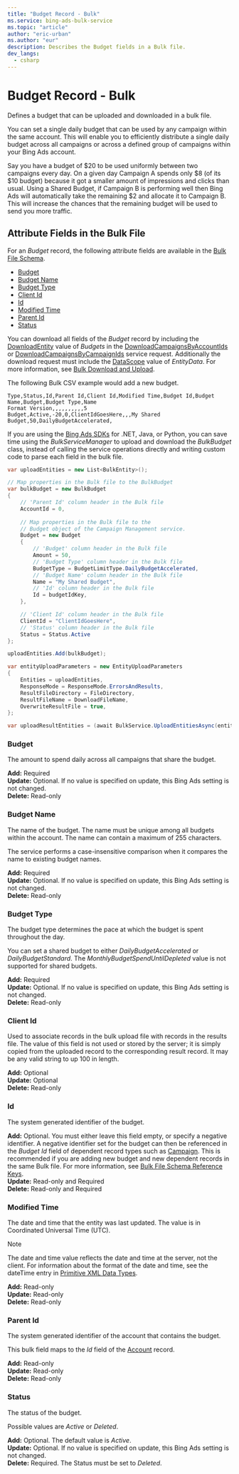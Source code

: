 ```yaml
---
title: "Budget Record - Bulk"
ms.service: bing-ads-bulk-service
ms.topic: "article"
author: "eric-urban"
ms.author: "eur"
description: Describes the Budget fields in a Bulk file.
dev_langs:
  - csharp
---
```

# Budget Record - Bulk
Defines a budget that can be uploaded and downloaded in a bulk file.

You can set a single daily budget that can be used by any campaign within the same account. This will enable you to efficiently distribute a single daily budget across all campaigns or across a defined group of campaigns within your Bing Ads account.

Say you have a budget of $20 to be used uniformly between two campaigns every day. On a given day Campaign A spends only $8 (of its $10 budget) because it got a smaller amount of impressions and clicks than usual. Using a Shared Budget, if Campaign B is performing well then Bing Ads will automatically take the remaining $2 and allocate it to Campaign B. This will increase the chances that the remaining budget will be used to send you more traffic.

## <a name="entitydata"></a>Attribute Fields in the Bulk File
For an *Budget* record, the following attribute fields are available in the [Bulk File Schema](bulk-file-schema.md). 

- [Budget](#budget)
- [Budget Name](#budgetname)
- [Budget Type](#budgettype)
- [Client Id](#clientid)
- [Id](#id)
- [Modified Time](#modifiedtime)
- [Parent Id](#parentid)
- [Status](#status)

You can download all fields of the *Budget* record by including the [DownloadEntity](downloadentity.md) value of *Budgets* in the [DownloadCampaignsByAccountIds](downloadcampaignsbyaccountids.md) or [DownloadCampaignsByCampaignIds](downloadcampaignsbycampaignids.md) service request. Additionally the download request must include the [DataScope](datascope.md) value of *EntityData*. For more information, see [Bulk Download and Upload](../guides/bulk-download-upload.md).

The following Bulk CSV example would add a new budget. 

```csv
Type,Status,Id,Parent Id,Client Id,Modified Time,Budget Id,Budget Name,Budget,Budget Type,Name
Format Version,,,,,,,,,,5
Budget,Active,-20,0,ClientIdGoesHere,,,My Shared Budget,50,DailyBudgetAccelerated,
```

If you are using the [Bing Ads SDKs](../guides/client-libraries.md) for .NET, Java, or Python, you can save time using the *BulkServiceManager* to upload and download the *BulkBudget* class, instead of calling the service operations directly and writing custom code to parse each field in the bulk file. 


```csharp
var uploadEntities = new List<BulkEntity>();

// Map properties in the Bulk file to the BulkBudget
var bulkBudget = new BulkBudget
{
    // 'Parent Id' column header in the Bulk file
    AccountId = 0,
                
    // Map properties in the Bulk file to the 
    // Budget object of the Campaign Management service.
    Budget = new Budget
    {
        // 'Budget' column header in the Bulk file
        Amount = 50,
        // 'Budget Type' column header in the Bulk file
        BudgetType = BudgetLimitType.DailyBudgetAccelerated,
        // 'Budget Name' column header in the Bulk file
        Name = "My Shared Budget",
        // 'Id' column header in the Bulk file
        Id = budgetIdKey,
    },

    // 'Client Id' column header in the Bulk file
    ClientId = "ClientIdGoesHere",
    // 'Status' column header in the Bulk file
    Status = Status.Active
};

uploadEntities.Add(bulkBudget);

var entityUploadParameters = new EntityUploadParameters
{
    Entities = uploadEntities,
    ResponseMode = ResponseMode.ErrorsAndResults,
    ResultFileDirectory = FileDirectory,
    ResultFileName = DownloadFileName,
    OverwriteResultFile = true,
};

var uploadResultEntities = (await BulkService.UploadEntitiesAsync(entityUploadParameters)).ToList();
```

### <a name="budget"></a>Budget
The amount to spend daily across all campaigns that share the budget.

**Add:** Required  
**Update:** Optional. If no value is specified on update, this Bing Ads setting is not changed.    
**Delete:** Read-only  

### <a name="budgetname"></a>Budget Name
The name of the budget. The name must be unique among all budgets within the account. The name can contain a maximum of 255 characters.

The service performs a case-insensitive comparison when it compares the name to existing budget names.

**Add:** Required  
**Update:** Optional. If no value is specified on update, this Bing Ads setting is not changed.    
**Delete:** Read-only  

### <a name="budgettype"></a>Budget Type
The budget type determines the pace at which the budget is spent throughout the day.

You can set a shared budget to either *DailyBudgetAccelerated* or *DailyBudgetStandard*. The *MonthlyBudgetSpendUntilDepleted* value is not supported for shared budgets.

**Add:** Required  
**Update:** Optional. If no value is specified on update, this Bing Ads setting is not changed.    
**Delete:** Read-only  

### <a name="clientid"></a>Client Id
Used to associate records in the bulk upload file with records in the results file. The value of this field is not used or stored by the server; it is simply copied from the uploaded record to the corresponding result record. It may be any valid string to up 100 in length.

**Add:** Optional  
**Update:** Optional    
**Delete:** Read-only  

### <a name="id"></a>Id
The system generated identifier of the budget.

**Add:** Optional. You must either leave this field empty, or specify a negative identifier. A negative identifier set for the budget can then be referenced in the *Budget Id* field of dependent record types such as [Campaign](campaign.md). This is recommended if you are adding new budget and new dependent records in the same Bulk file. For more information, see [Bulk File Schema Reference Keys](../bulk-service/bulk-file-schema.md#referencekeys).  
**Update:** Read-only and Required  
**Delete:** Read-only and Required  

### <a name="modifiedtime"></a>Modified Time
The date and time that the entity was last updated. The value is in Coordinated Universal Time (UTC).

> [!NOTE]
> The date and time value reflects the date and time at the server, not the client. For information about the format of the date and time, see the dateTime entry in [Primitive XML Data Types](https://go.microsoft.com/fwlink/?linkid=859198).

**Add:** Read-only  
**Update:** Read-only  
**Delete:** Read-only  

### <a name="parentid"></a>Parent Id
The system generated identifier of the account that contains the budget.

This bulk field maps to the *Id* field of the [Account](account.md) record.

**Add:** Read-only  
**Update:** Read-only  
**Delete:** Read-only  

### <a name="status"></a>Status
The status of the budget.

Possible values are *Active* or *Deleted*. 

**Add:** Optional. The default value is *Active*.  
**Update:** Optional. If no value is specified on update, this Bing Ads setting is not changed.    
**Delete:** Required. The Status must be set to *Deleted*.


